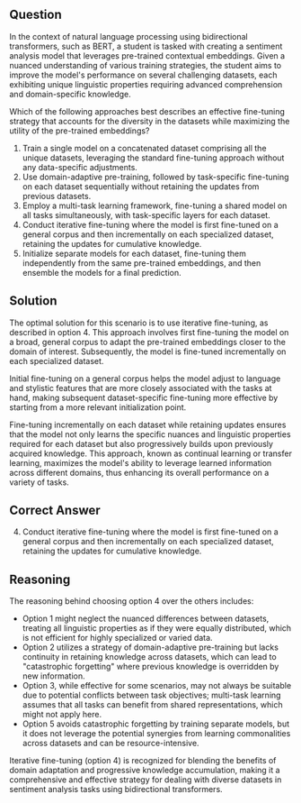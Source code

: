 ## Question
In the context of natural language processing using bidirectional transformers, such as BERT, a student is tasked with creating a sentiment analysis model that leverages pre-trained contextual embeddings. Given a nuanced understanding of various training strategies, the student aims to improve the model's performance on several challenging datasets, each exhibiting unique linguistic properties requiring advanced comprehension and domain-specific knowledge.

Which of the following approaches best describes an effective fine-tuning strategy that accounts for the diversity in the datasets while maximizing the utility of the pre-trained embeddings?

1. Train a single model on a concatenated dataset comprising all the unique datasets, leveraging the standard fine-tuning approach without any data-specific adjustments.
2. Use domain-adaptive pre-training, followed by task-specific fine-tuning on each dataset sequentially without retaining the updates from previous datasets.
3. Employ a multi-task learning framework, fine-tuning a shared model on all tasks simultaneously, with task-specific layers for each dataset.
4. Conduct iterative fine-tuning where the model is first fine-tuned on a general corpus and then incrementally on each specialized dataset, retaining the updates for cumulative knowledge.
5. Initialize separate models for each dataset, fine-tuning them independently from the same pre-trained embeddings, and then ensemble the models for a final prediction.

## Solution

The optimal solution for this scenario is to use iterative fine-tuning, as described in option 4. This approach involves first fine-tuning the model on a broad, general corpus to adapt the pre-trained embeddings closer to the domain of interest. Subsequently, the model is fine-tuned incrementally on each specialized dataset.

Initial fine-tuning on a general corpus helps the model adjust to language and stylistic features that are more closely associated with the tasks at hand, making subsequent dataset-specific fine-tuning more effective by starting from a more relevant initialization point.

Fine-tuning incrementally on each dataset while retaining updates ensures that the model not only learns the specific nuances and linguistic properties required for each dataset but also progressively builds upon previously acquired knowledge. This approach, known as continual learning or transfer learning, maximizes the model's ability to leverage learned information across different domains, thus enhancing its overall performance on a variety of tasks.

## Correct Answer

4. Conduct iterative fine-tuning where the model is first fine-tuned on a general corpus and then incrementally on each specialized dataset, retaining the updates for cumulative knowledge.

## Reasoning

The reasoning behind choosing option 4 over the others includes:

- Option 1 might neglect the nuanced differences between datasets, treating all linguistic properties as if they were equally distributed, which is not efficient for highly specialized or varied data.
- Option 2 utilizes a strategy of domain-adaptive pre-training but lacks continuity in retaining knowledge across datasets, which can lead to "catastrophic forgetting" where previous knowledge is overridden by new information.
- Option 3, while effective for some scenarios, may not always be suitable due to potential conflicts between task objectives; multi-task learning assumes that all tasks can benefit from shared representations, which might not apply here.
- Option 5 avoids catastrophic forgetting by training separate models, but it does not leverage the potential synergies from learning commonalities across datasets and can be resource-intensive.

Iterative fine-tuning (option 4) is recognized for blending the benefits of domain adaptation and progressive knowledge accumulation, making it a comprehensive and effective strategy for dealing with diverse datasets in sentiment analysis tasks using bidirectional transformers.